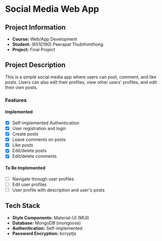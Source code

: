 # Social Media Web App

## Project Information
- **Course:** Web/App Development
- **Student:** (6510190) Peerapat Thubthimthong
- **Project:** Final Project

## Project Description
This is a simple social media app where users can post, comment, and like posts. Users can also edit their profiles, view other users' profiles, and edit their own posts.

### Features
#### Implemented
- [x] Self-implemented Authentication
- [x] User registration and login
- [x] Create posts
- [x] Leave comments on posts
- [x] Like posts
- [x] Edit/delete posts
- [x] Edit/delete comments

#### To Be Implemented
- [ ] Navigate through user profiles
- [ ] Edit user profiles
- [ ] User profile with description and user's posts

## Tech Stack
- **Style Components:** Material-UI (MUI)
- **Database:** MongoDB (mongoose)
- **Authentication:** Self-implemented
- **Password Encryption:** bcryptjs